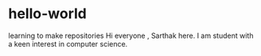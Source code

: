 # hello-world
learning to make repositories
Hi everyone , Sarthak here. I am student with a keen interest in computer science.
